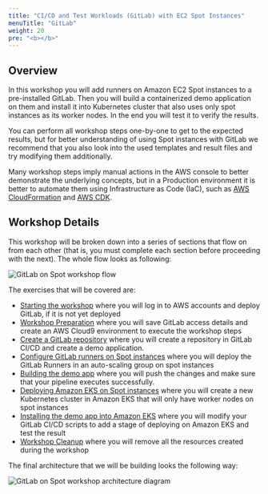 ```yaml
---
title: "CI/CD and Test Workloads (GitLab) with EC2 Spot Instances"
menuTitle: "GitLab"
weight: 20
pre: "<b></b>"
---
```


## Overview 
In this workshop you will add runners on Amazon EC2 Spot instances to a pre-installed GitLab. Then you will build a containerized demo application on them and install it into Kubernetes cluster that also uses only spot instances as its worker nodes. In the end you will test it to verify the results.

You can perform all workshop steps one-by-one to get to the expected results, but for better understanding of using Spot instances with GitLab we recommend that you also look into the used templates and result files and try modifying them additionally.

Many workshop steps imply manual actions in the AWS console to better demonstrate the underlying concepts, but in a Production environment it is better to automate them using Infrastructure as Code (IaC), such as [AWS CloudFormation](https://aws.amazon.com/cloudformation/) and [AWS CDK](https://docs.aws.amazon.com/cdk/v2/guide/home.html).

## Workshop Details
This workshop will be broken down into a series of sections that flow on from each other (that is, you must complete each section before proceeding with the next). The whole flow looks as following:

![GitLab on Spot workshop flow](/images/gitlab-spot/lab-flow.png)


The exercises that will be covered are:

* [Starting the workshop](gitlab-spot/before.html) where you will log in to AWS accounts and deploy GitLab, if it is not yet deployed
* [Workshop Preparation](gitlab-spot/prep.html) where you will save GitLab access details and create an AWS Cloud9 environment to execute the workshop steps
* [Create a GitLab repository](gitlab-spot/lab1.html) where you will create a repository in GitLab CI/CD and create a demo application.
* [Configure GitLab runners on Spot instances](gitlab-spot/lab2.html) where you will deploy the GitLab Runners in an auto-scaling group on spot instances
* [Building the demo app](gitlab-spot/lab3.html) where you will push the changes and make sure that your pipeline executes successfully.
* [Deploying Amazon EKS on Spot instances](gitlab-spot/lab4.html) where you will create a new Kubernetes cluster in Amazon EKS that will only have worker nodes on spot instances
* [Installing the demo app into Amazon EKS](gitlab-spot/lab5.html) where you will modify your GitLab CI/CD scripts to add a stage of deploying on Amazon EKS and test the result
* [Workshop Cleanup](gitlab-spot/cleanup.html) where you will remove all the resources created during the workshop

The final architecture that we will be building looks the following way:

![GitLab on Spot workshop architecture diagram](/images/gitlab-spot/gitlab-spot-architecture.png)